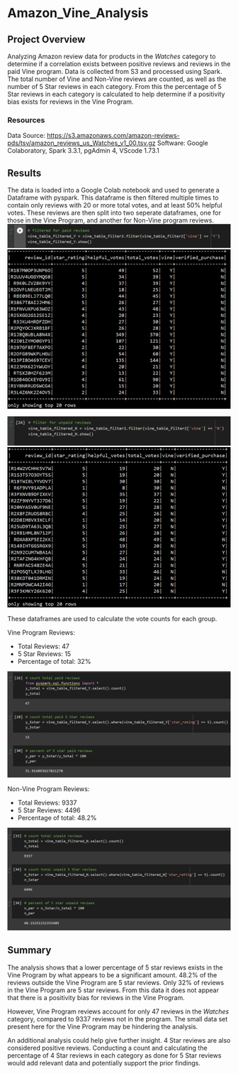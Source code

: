 # Amazon_Vine_Analysis

## Project Overview
Analyzing Amazon review data for products in the *Watches* category to determine if a correlation exists between positive reviews and reviews in the paid Vine program.
Data is collected from S3 and processed using Spark. The total number of Vine and Non-Vine reviews are counted, as well as the number of 5 Star reviews in each category. From this the percentage of 5 Star reviews in each category is calculated to help determine if a positivity bias exists for reviews in the Vine Program.

### Resources
Data Source: https://s3.amazonaws.com/amazon-reviews-pds/tsv/amazon_reviews_us_Watches_v1_00.tsv.gz
Software: Google Colaboratory, Spark 3.3.1, pgAdmin 4, VScode 1.73.1

## Results
The data is loaded into a Google Colab notebook and used to generate a Dataframe with pyspark. This dataframe is then filtered multiple times to contain only reviews with 20 or more total votes, and at least 50% helpful votes. These reviews are then split into two seperate dataframes, one for those in the Vine Program, and another for Non-Vine program reviews.
![Y_script](https://github.com/Jforbus/Amazon_Vine_Analysis/blob/main/Resources/Y_script.png)
![Y_Dataframe](https://github.com/Jforbus/Amazon_Vine_Analysis/blob/main/Resources/Y_Dataframe.png)

![N_script](https://github.com/Jforbus/Amazon_Vine_Analysis/blob/main/Resources/N_script.png)
![N_Dataframe](https://github.com/Jforbus/Amazon_Vine_Analysis/blob/main/Resources/N_Dataframe.png)

These dataframes are used to calculate the vote counts for each group.

Vine Program Reviews:
- Total Reviews: 47
- 5 Star Reviews: 15
- Percentage of total: 32%

![Vine_counts](https://github.com/Jforbus/Amazon_Vine_Analysis/blob/main/Resources/Vine_counts.png)

Non-Vine Program Reviews:
- Total Reviews: 9337
- 5 Star Reviews: 4496
- Percentage of total: 48.2%

![Non_vine_counts](https://github.com/Jforbus/Amazon_Vine_Analysis/blob/main/Resources/Non_vine_counts.png)

## Summary
The analysis shows that a lower percentage of 5 star reviews exists in the Vine Program by what appears to be a significant amount. 48.2% of the reviews outside the Vine Program are 5 star reviews. Only 32% of reviews in the Vine Program are 5 star reviews. From this data it does not appear that there is a positivity bias for reviews in the Vine Program. 

However, Vine Program reviews account for only 47 reviews in the *Watches* category, compared to 9337 reviews not in the program. The small data set present here for the Vine Program may be hindering the analysis. 

An additional analysis could help give further insight. 4 Star reviews are also considered positive reviews. Conducting a count and calculating the percentage of 4 Star reviews in each category as done for 5 Star reviews would add relevant data and potentially support the prior findings.  
